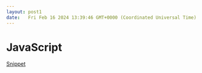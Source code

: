 ```yaml
---
layout: post1
date:   Fri Feb 16 2024 13:39:46 GMT+0000 (Coordinated Universal Time)
---
```

# JavaScript

[Snippet](JavaScript%2086a773c8ee0d45bea8e6716192228603/Snippet%203c3e7ce3c81644a08eb3f3f73e2c2a8c)